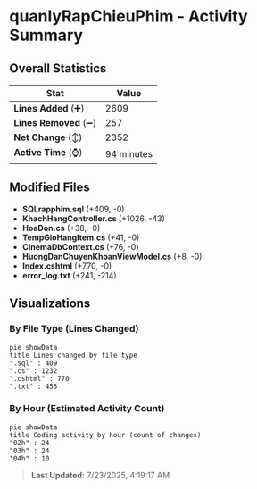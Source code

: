 # quanlyRapChieuPhim - Activity Summary 

## Overall Statistics

| Stat                   | Value                                                             |
| ---------------------- | ----------------------------------------------------------------- |
| **Lines Added** (➕)   | 2609                                          |
| **Lines Removed** (➖) | 257                                        |
| **Net Change** (↕)    | 2352                |
| **Active Time** (⌚)   | 94 minutes |


## Modified Files
- **SQLrapphim.sql** (+409, -0)
- **KhachHangController.cs** (+1026, -43)
- **HoaDon.cs** (+38, -0)
- **TempGioHangItem.cs** (+41, -0)
- **CinemaDbContext.cs** (+76, -0)
- **HuongDanChuyenKhoanViewModel.cs** (+8, -0)
- **Index.cshtml** (+770, -0)
- **error_log.txt** (+241, -214)

## Visualizations

### By File Type (Lines Changed)

```mermaid
pie showData
title Lines changed by file type
".sql" : 409
".cs" : 1232
".cshtml" : 770
".txt" : 455
```

### By Hour (Estimated Activity Count)

```mermaid
pie showData
title Coding activity by hour (count of changes)
"02h" : 24
"03h" : 24
"04h" : 10
```


> **Last Updated:** 7/23/2025, 4:19:17 AM